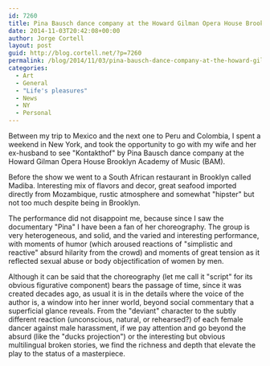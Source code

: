 ```yaml
---
id: 7260
title: Pina Bausch dance company at the Howard Gilman Opera House Brooklyn Academy of Music (BAM)
date: 2014-11-03T20:42:08+00:00
author: Jorge Cortell
layout: post
guid: http://blog.cortell.net/?p=7260
permalink: /blog/2014/11/03/pina-bausch-dance-company-at-the-howard-gilman-opera-house-brooklyn-academy-of-music-bam/
categories:
  - Art
  - General
  - "Life's pleasures"
  - News
  - NY
  - Personal
---
```

Between my trip to Mexico and the next one to Peru and Colombia, I spent a weekend in New York, and took the opportunity to go with my wife and her ex-husband to see "Kontakthof" by Pina Bausch dance company at the Howard Gilman Opera House Brooklyn Academy of Music (BAM). 

Before the show we went to a South African restaurant in Brooklyn called Madiba. Interesting mix of flavors and decor, great seafood imported directly from Mozambique, rustic atmosphere and somewhat "hipster" but not too much despite being in Brooklyn. 

The performance did not disappoint me, because since I saw the documentary "Pina" I have been a fan of her choreography. The group is very heterogeneous, and solid, and the varied and interesting performance, with moments of humor (which aroused reactions of "simplistic and reactive" absurd hilarity from the crowd) and moments of great tension as it reflected sexual abuse or body objectification of women by men. 

Although it can be said that the choreography (let me call it "script" for its obvious figurative component) bears the passage of time, since it was created decades ago, as usual it is in the details where the voice of the author is, a window into her inner world, beyond social commentary that a superficial glance reveals. From the "deviant" character to the subtly different reaction (unconscious, natural, or rehearsed?) of each female dancer against male harassment, if we pay attention and go beyond the absurd (like the "ducks projection") or the interesting but obvious multilingual broken stories, we find the richness and depth that elevate the play to the status of a masterpiece.